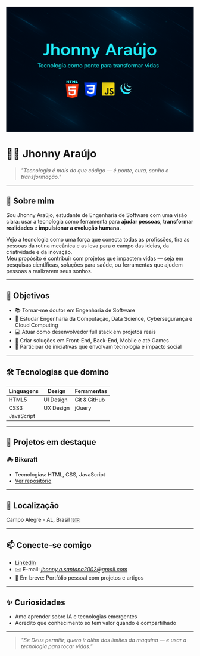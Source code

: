 ![Banner Jhonny Araújo](https://github.com/JhonnyAraujo/jhonnyaraujo/blob/main/banner.png)
# 👨‍💻 Jhonny Araújo

> *"Tecnologia é mais do que código — é ponte, cura, sonho e transformação."*

---

## 🌟 Sobre mim

Sou Jhonny Araújo, estudante de Engenharia de Software com uma visão clara: usar a tecnologia como ferramenta para **ajudar pessoas**, **transformar realidades** e **impulsionar a evolução humana**.

Vejo a tecnologia como uma força que conecta todas as profissões, tira as pessoas da rotina mecânica e as leva para o campo das ideias, da criatividade e da inovação.  
Meu propósito é contribuir com projetos que impactem vidas — seja em pesquisas científicas, soluções para saúde, ou ferramentas que ajudem pessoas a realizarem seus sonhos.

---

## 🎯 Objetivos

- 📚 Tornar-me doutor em Engenharia de Software
- 🧠 Estudar Engenharia da Computação, Data Science, Cybersegurança e Cloud Computing
- 💻 Atuar como desenvolvedor full stack em projetos reais
- 📱 Criar soluções em Front-End, Back-End, Mobile e até Games
- 🤝 Participar de iniciativas que envolvam tecnologia e impacto social

---

## 🛠️ Tecnologias que domino

| Linguagens | Design | Ferramentas |
|------------|--------|-------------|
| HTML5      | UI Design | Git & GitHub |
| CSS3       | UX Design | jQuery |
| JavaScript |          |            |

---

## 🚀 Projetos em destaque

### 🚲 Bikcraft
- Tecnologias: HTML, CSS, JavaScript
- [Ver repositório](https://github.com/JhonnyAraujo/bikcraft)
  
---

## 📍 Localização

Campo Alegre - AL, Brasil 🇧🇷

---

## 📫 Conecte-se comigo

- [LinkedIn](https://www.linkedin.com/in/jhonny-araújo)
- ✉️ E-mail: *jhonny.a.santana2002@gmail.com*
- 💬 Em breve: Portfólio pessoal com projetos e artigos

---

## ✨ Curiosidades

- Amo aprender sobre IA e tecnologias emergentes  
- Acredito que conhecimento só tem valor quando é compartilhado

---

> *"Se Deus permitir, quero ir além dos limites da máquina — e usar a tecnologia para tocar vidas."*
